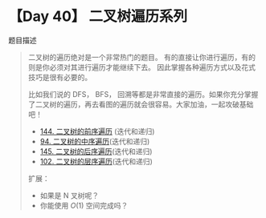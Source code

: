 # 【Day 40】 二叉树遍历系列

题目描述

> 二叉树的遍历绝对是一个非常热门的题目。 有的直接让你进行遍历，有的则是你必须对其进行遍历才能继续下去。 因此掌握各种遍历方式以及花式技巧是很有必要的。
>
> 比如我们说的 DFS， BFS， 回溯等都是非常直接的遍历。如果你充分掌握了二叉树的遍历，再去看图的遍历就会很容易。大家加油，一起攻破基础吧！
>
> - [144. 二叉树的前序遍历](https://leetcode-cn.com/problems/binary-tree-preorder-traversal/description/) (迭代和递归)
> - [94. 二叉树的中序遍历](https://leetcode-cn.com/problems/binary-tree-inorder-traversal/description/?utm_source=LCUS&utm_medium=ip_redirect_q_uns&utm_campaign=transfer2china)(迭代和递归)
> - [145. 二叉树的后序遍历](https://leetcode-cn.com/problems/binary-tree-postorder-traversal/description/)(迭代和递归)
> - [102. 二叉树的层序遍历](https://leetcode-cn.com/problems/binary-tree-level-order-traversal/description/)(迭代和递归)
>
> 扩展：
>
> - 如果是 N 叉树呢？
> - 你能使用 $O(1)$ 空间完成吗？